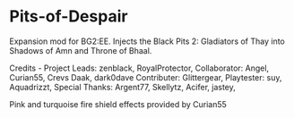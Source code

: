 # Pits-of-Despair
Expansion mod for BG2:EE. Injects the Black Pits 2: Gladiators of Thay into Shadows of Amn and Throne of Bhaal.

Credits - 
Project Leads: zenblack, RoyalProtector,
Collaborator: Angel, Curian55, Crevs Daak, dark0dave
Contributer: Glittergear,
Playtester: suy, Aquadrizzt,
Special Thanks:	Argent77, Skellytz, Acifer, jastey, 

Pink and turquoise fire shield effects provided by Curian55